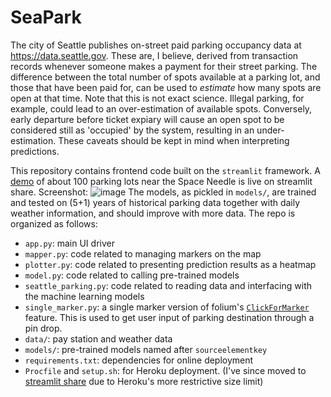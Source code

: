 # SeaPark

The city of Seattle publishes on-street paid parking occupancy data at https://data.seattle.gov. These are, I believe, derived from transaction records whenever someone makes a payment for their street parking. The difference between the total number of spots available at a parking lot, and those that have been paid for, can be used to *estimate* how many spots are open at that time. Note that this is not exact science. Illegal parking, for example, could lead to an over-estimation of available spots. Conversely, early departure before ticket expiary will cause an open spot to be considered still as 'occupied' by the system, resulting in an under-estimation. These caveats should be kept in mind when interpreting predictions. 

This repository contains frontend code built on the `streamlit` framework. A [demo](https://tinyurl.com/seaparker) of about 100 parking lots near the Space Needle is live on streamlit share. Screenshot:
![image](https://user-images.githubusercontent.com/57611601/168700994-194461f8-28df-4146-a8c1-c48ab78f8436.png)
The models, as pickled in `models/`, are trained and tested on (5+1) years of historical parking data together with daily weather information, and should improve with more data. The repo is organized as follows:

- `app.py`: main UI driver
- `mapper.py`: code related to managing markers on the map
- `plotter.py`: code related to presenting prediction results as a heatmap
- `model.py`: code related to calling pre-trained models
- `seattle_parking.py`: code related to reading data and interfacing with the machine learning models
- `single_marker.py`: a single marker version of folium's [`ClickForMarker`](https://python-visualization.github.io/folium/modules.html#folium.features.ClickForMarker) feature. This is used to get user input of parking destination through a pin drop.
-  `data/`: pay station and weather data
- `models/`: pre-trained models named after `sourceelementkey`
- `requirements.txt`: dependencies for online deployment
- `Procfile` and `setup.sh`: for Heroku deployment. (I've since moved to [streamlit share](https://share.streamlit.io) due to Heroku's more restrictive size limit)
